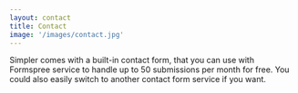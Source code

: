 ```yaml
---
layout: contact
title: Contact
image: '/images/contact.jpg'
---
```


Simpler comes with a built-in contact form, that you can use with Formspree service to handle up to 50 submissions per month for free. You could also easily switch to another contact form service if you want.
